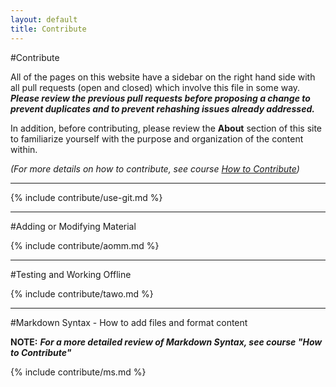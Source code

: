 ```yaml
---
layout: default
title: Contribute
---
```


#Contribute

All of the pages on this website have a sidebar on the right hand side with all pull requests (open and closed) which involve this file in some way. **_Please review the previous pull requests before proposing a change to prevent duplicates and to prevent rehashing issues already addressed._**

In addition, before contributing, please review the **About** section of this site to familiarize yourself with the purpose and organization of the content within.

_(For more details on how to contribute, see course [How to Contribute](https://tfoote.github.io/design/courses/how-to-contribute/how-to-contribute/))_



----

{% include contribute/use-git.md %}

----

#Adding or Modifying Material

{% include contribute/aomm.md %}

----

#Testing and Working Offline

{% include contribute/tawo.md %}

----

#Markdown Syntax - How to add files and format content

**NOTE:** **_For a more detailed review of Markdown Syntax, see course "How to Contribute"_**

{% include contribute/ms.md %}

